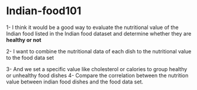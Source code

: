 # Indian-food101
1- I think it would be a good way to evaluate the nutritional value of the Indian food listed in the Indian food dataset and determine whether they are **healthy or not**

2- I want to combine the nutritional data of each dish to the nutritional value to the food data set

3- And we set a specific value like cholesterol or calories to group healthy or unhealthy food dishes
4- Compare the correlation between the nutrition value between indian food dishes and the food data set.
